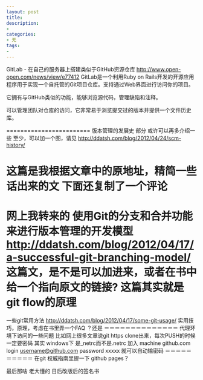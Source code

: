 ```yaml
---
layout: post
title: 
description:
- 
categories:
- 无 
tags:
- 
---
```

GitLab - 在自己的服务器上搭建类似于GitHub资源仓库
http://www.open-open.com/news/view/e77412
GitLab是一个利用Ruby on Rails开发的开源应用程序用于实现一个自托管的Git项目仓库。支持通过Web界面进行访问你的项目。

它拥有与GitHub类似的功能，能够浏览源代码，管理缺陷和注释。

可以管理团队对仓库的访问，它非常易于浏览提交过的版本并提供一个文件历史库。

========================
版本管理的发展史 部分
或许可以再多介绍一些
至少，可以加一个图，请见
http://ddatsh.com/blog/2012/04/24/scm-history/

这篇是我根据文章中的原地址，精简一些话出来的文
下面还复制了一个评论
===================
网上我转来的 使用Git的分支和合并功能来进行版本管理的开发模型
http://ddatsh.com/blog/2012/04/17/a-successful-git-branching-model/
这篇文，是不是可以加进来，或者在书中给一个指向原文的链接?
这篇其实就是 git flow的原理
==================
一些git常用方法
http://ddatsh.com/blog/2012/04/17/some-git-usage/
实用技巧，原理，考虑在书里弄一个FAQ ？还是
＝＝＝＝＝＝＝＝＝＝＝＝＝＝
代理环境下访问的一些问题
比如网上很多文章说git https clone出来，每次PUSH的时候一定要密码
其实 windows下 是_netrc而不是.netrc 加入
machine github.com
login username@github.com
password xxxxx
就可以自动输密码
＝＝＝＝＝＝＝＝＝＝
在git 权威指南里提一下
github pages？

最后那啥 老大懂的 日后改版后的签名书


